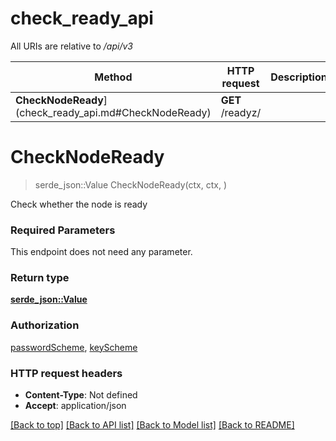 # check_ready_api

All URIs are relative to */api/v3*

Method | HTTP request | Description
------------- | ------------- | -------------
**CheckNodeReady**](check_ready_api.md#CheckNodeReady) | **GET** /readyz/ | 


# **CheckNodeReady**
> serde_json::Value CheckNodeReady(ctx, ctx, )


Check whether the node is ready

### Required Parameters
This endpoint does not need any parameter.

### Return type

[**serde_json::Value**](AnyType.md)

### Authorization

[passwordScheme](../README.md#passwordScheme), [keyScheme](../README.md#keyScheme)

### HTTP request headers

 - **Content-Type**: Not defined
 - **Accept**: application/json

[[Back to top]](#) [[Back to API list]](../README.md#documentation-for-api-endpoints) [[Back to Model list]](../README.md#documentation-for-models) [[Back to README]](../README.md)

